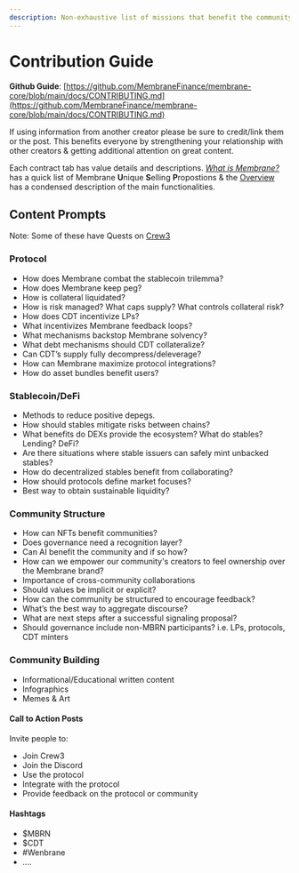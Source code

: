 ```yaml
---
description: Non-exhaustive list of missions that benefit the community
---
```


# Contribution Guide

**Github Guide**: [https://github.com/MembraneFinance/membrane-core/blob/main/docs/CONTRIBUTING.md](https://github.com/MembraneFinance/membrane-core/blob/main/docs/CONTRIBUTING.md)

If using information from another creator please be sure to credit/link them or the post. This benefits everyone by strengthening your relationship with other creators & getting additional attention on great content.

Each contract tab has value details and descriptions. [_What is Membrane?_](../) has a quick list of Membrane **U**nique **S**elling **P**ropostions & the [Overview](overview/#protocol-functions) has a condensed description of the main functionalities.

## Content Prompts

Note: Some of these have Quests on [Crew3](https://crew3.xyz/c/membrane/invite/rejnvMlwBp9hcATxkpC9e)

### Protocol

* How does Membrane combat the stablecoin trilemma?
* How does Membrane keep peg?
* How is collateral liquidated?
* How is risk managed? What caps supply? What controls collateral risk?
* How does CDT incentivize LPs?
* What incentivizes Membrane feedback loops?
* What mechanisms backstop Membrane solvency?
* What debt mechanisms should CDT collateralize?
* Can CDT’s supply fully decompress/deleverage?
* How can Membrane maximize protocol integrations?
* How do asset bundles benefit users?

### Stablecoin/DeFi

* Methods to reduce positive depegs.
* How should stables mitigate risks between chains?
* What benefits do DEXs provide the ecosystem? What do stables? Lending? DeFi?
* Are there situations where stable issuers can safely mint unbacked stables?
* How do decentralized stables benefit from collaborating?
* How should protocols define market focuses?
* Best way to obtain sustainable liquidity?

### Community Structure

* How can NFTs benefit communities?
* Does governance need a recognition layer?
* Can AI benefit the community and if so how?
* How can we empower our community's creators to feel ownership over the Membrane brand?
* Importance of cross-community collaborations
* Should values be implicit or explicit?
* How can the community be structured to encourage feedback?
* What’s the best way to aggregate discourse?
* What are next steps after a successful signaling proposal?
* Should governance include non-MBRN participants? i.e. LPs, protocols, CDT minters&#x20;

### Community Building

* Informational/Educational written content
* Infographics
* Memes & Art

#### Call to Action Posts

Invite people to:

* Join Crew3
* Join the Discord
* Use the protocol
* Integrate with the protocol
* Provide feedback on the protocol or community

#### Hashtags&#x20;

* $MBRN
* $CDT
* \#Wenbrane
* ....
